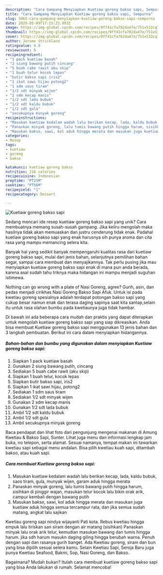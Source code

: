 ```yaml
---
description: "Cara Gampang Menyiapkan Kuetiaw goreng bakso sapi, Sempurna"
title: "Cara Gampang Menyiapkan Kuetiaw goreng bakso sapi, Sempurna"
slug: 5062-cara-gampang-menyiapkan-kuetiaw-goreng-bakso-sapi-sempurna
date: 2020-05-09T17:15:23.993Z
image: https://img-global.cpcdn.com/recipes/0ff41cfa702da47e/751x532cq70/kuetiaw-goreng-bakso-sapi-foto-resep-utama.jpg
thumbnail: https://img-global.cpcdn.com/recipes/0ff41cfa702da47e/751x532cq70/kuetiaw-goreng-bakso-sapi-foto-resep-utama.jpg
cover: https://img-global.cpcdn.com/recipes/0ff41cfa702da47e/751x532cq70/kuetiaw-goreng-bakso-sapi-foto-resep-utama.jpg
author: Jerome Strickland
ratingvalue: 4.9
reviewcount: 9
recipeingredient:
- "1 pack kuetiaw basah"
- "2 siung bawang putih cincang"
- "5 buah cabe rawit aku skip"
- "1 buah telur kocok lepas"
- "butir bakso sapi iris2"
- "1 ikat sawi hijau potong2"
- "1 sdm saus tiram"
- "1/2 sdt minyak wijen"
- "2 sdm kecap manis"
- "1/2 sdt lada bubuk"
- "1/2 sdt kaldu bubuk"
- "1/2 sdt gula"
- "secukupnya minyak goreng"
recipeinstructions:
- "Masukan kuetiaw kedalam wadah lalu berikan kecap, lada, kaldu bubuk, saos tiram, gula, munyak wijen, garam aduk hingga merata"
- "Panaskan minyak goreng, lalu tumis bawang putih hingga harum, sisihkan di pinggir wajan, masukan telur kocok lalu bikin orak arik, campur kembali dengan bawang putih"
- "Masukan bakso, sawi, kol aduk hingga merata dan masukan juga kuetiaw aduk hingga semua tercampur rata, dan jika semua sudah matang, angkat lalu sajikan"
categories:
- Resep
tags:
- kuetiaw
- goreng
- bakso

katakunci: kuetiaw goreng bakso 
nutrition: 216 calories
recipecuisine: Indonesian
preptime: "PT25M"
cooktime: "PT56M"
recipeyield: "1"
recipecategory: Dessert

---
```



![Kuetiaw goreng bakso sapi](https://img-global.cpcdn.com/recipes/0ff41cfa702da47e/751x532cq70/kuetiaw-goreng-bakso-sapi-foto-resep-utama.jpg)

Sedang mencari ide resep kuetiaw goreng bakso sapi yang unik? Cara membuatnya memang susah-susah gampang. Jika keliru mengolah maka hasilnya tidak akan memuaskan dan justru cenderung tidak enak. Padahal kuetiaw goreng bakso sapi yang enak harusnya sih punya aroma dan cita rasa yang mampu memancing selera kita.

Banyak hal yang sedikit banyak mempengaruhi kualitas rasa dari kuetiaw goreng bakso sapi, mulai dari jenis bahan, selanjutnya pemilihan bahan segar, sampai cara membuat dan menyajikannya. Tak perlu pusing jika mau menyiapkan kuetiaw goreng bakso sapi enak di mana pun anda berada, karena asal sudah tahu triknya maka hidangan ini mampu menjadi suguhan istimewa.

Nothing can go wrong with a plate of Nasi Goreng, agree? Gurih, asin, dan pedas menjadi cirikhas Nasi Goreng Bakso Sapi Afuk. Untuk isi pada kwetiau goreng spesialnya adalah terdapat potongan bakso sapi yang cukup besar namun enak dan terasa daging sapinya saat kita santap,selain itu untuk rasa olahan bumbu pada kwetiaunya juga tidak hambar.


Di bawah ini ada beberapa cara mudah dan praktis yang dapat diterapkan untuk mengolah kuetiaw goreng bakso sapi yang siap dikreasikan. Anda bisa membuat Kuetiaw goreng bakso sapi menggunakan 13 jenis bahan dan 3 langkah pembuatan. Berikut ini cara dalam menyiapkan hidangannya.

<!--inarticleads1-->

##### Bahan-bahan dan bumbu yang digunakan dalam menyiapkan Kuetiaw goreng bakso sapi:

1. Siapkan 1 pack kuetiaw basah
1. Gunakan 2 siung bawang putih, cincang
1. Sediakan 5 buah cabe rawit (aku skip)
1. Siapkan 1 buah telur, kocok lepas
1. Siapkan butir bakso sapi, iris2
1. Siapkan 1 ikat sawi hijau, potong2
1. Sediakan 1 sdm saus tiram
1. Sediakan 1/2 sdt minyak wijen
1. Gunakan 2 sdm kecap manis
1. Gunakan 1/2 sdt lada bubuk
1. Ambil 1/2 sdt kaldu bubuk
1. Ambil 1/2 sdt gula
1. Ambil secukupnya minyak goreng


Baca pendapat dan lihat foto dari pengunjung mengenai makanan di Amung Kwetiau &amp; Bakso Sapi, Sunter. Lihat juga menu dan informasi lengkap jam buka, no telepon, serta alamat. Sesuai namanya, tempat makan ini tawarkan kwetiau sapi sebagai menu andalan. Bisa pilih kwetiau kuah sapi, ditambah bakso, atau kuah sapi. 

<!--inarticleads2-->

##### Cara membuat Kuetiaw goreng bakso sapi:

1. Masukan kuetiaw kedalam wadah lalu berikan kecap, lada, kaldu bubuk, saos tiram, gula, munyak wijen, garam aduk hingga merata
1. Panaskan minyak goreng, lalu tumis bawang putih hingga harum, sisihkan di pinggir wajan, masukan telur kocok lalu bikin orak arik, campur kembali dengan bawang putih
1. Masukan bakso, sawi, kol aduk hingga merata dan masukan juga kuetiaw aduk hingga semua tercampur rata, dan jika semua sudah matang, angkat lalu sajikan


Kwetiau goreng sapi nindya wijayanti Pati kota. Rebus kwetiau hingga empuk lalu tiriskan san siram dengan air matang (sisihkan) Panaskan minyak lalu orak arik telur, kemudian masukan bawang dan tumis hingga harum. jika sdh harum masukn daging giling hingga berubah warna. Penuh dengan sapi dan rasanya gurih banget. Ada Kwetiau goreng, siram dan bun yang bisa dipilih sesuai selera kamu. Selain Kwetiau Sapi, Seroja Baru juga punya Kwetiau Seafood, Bakmi, Sop, Nasi Goreng, dan Bakso. 

Bagaimana? Mudah bukan? Itulah cara membuat kuetiaw goreng bakso sapi yang bisa Anda lakukan di rumah. Selamat mencoba!
